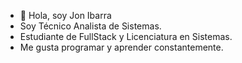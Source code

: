 - 👋 Hola, soy Jon Ibarra
- Soy Técnico Analista de Sistemas.
- Estudiante de FullStack y Licenciatura en Sistemas.
- Me gusta programar y aprender constantemente.
